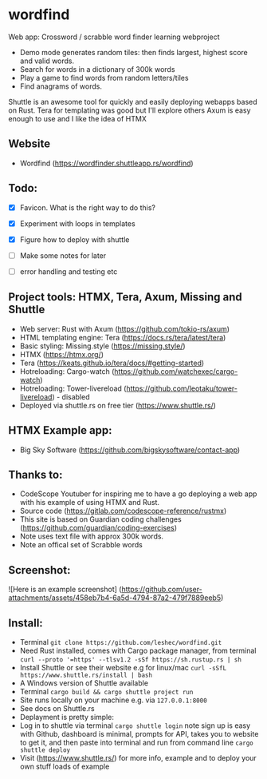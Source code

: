 # wordfind
Web app: Crossword / scrabble word finder learning webproject

- Demo mode generates random tiles: then finds largest, highest score and valid words. 
- Search for words in a dictionary of 300k words
- Play a game to find words from random letters/tiles
- Find anagrams of words.

Shuttle is an awesome tool for quickly and easily deploying webapps based on Rust.
Tera for templating was good but I'll explore others
Axum is easy enough to use and I like the idea of HTMX

## **Website** 

- Wordfind (https://wordfinder.shuttleapp.rs/wordfind)


## **Todo:**

- [x] Favicon. What is the right way to do this? 
- [x] Experiment with loops in templates
- [x] Figure how to deploy with shuttle
- [ ] Make some notes for later
- [ ] error handling and testing etc


## **Project tools: HTMX, Tera, Axum, Missing and Shuttle**

- Web server: Rust with Axum (https://github.com/tokio-rs/axum) 
- HTML templating engine: Tera (https://docs.rs/tera/latest/tera)
- Basic styling: Missing.style (https://missing.style/)
- HTMX (https://htmx.org/)
- Tera (https://keats.github.io/tera/docs/#getting-started)
- Hotreloading: Cargo-watch (https://github.com/watchexec/cargo-watch)
- Hotreloading: Tower-livereload (https://github.com/leotaku/tower-livereload) - disabled
- Deployed via shuttle.rs on free tier (https://www.shuttle.rs/)


## **HTMX Example app:**

- Big Sky Software  (https://github.com/bigskysoftware/contact-app) 


## **Thanks to:**

- CodeScope Youtuber for inspiring me to have a go deploying a web app with his example of using HTMX and Rust. 
- Source code (https://gitlab.com/codescope-reference/rustmx)
- This site is based on Guardian coding challenges (https://github.com/guardian/coding-exercises)
- Note uses text file with approx 300k words. 
- Note an offical set of Scrabble words

## **Screenshot:**

![Here is an example screenshot]
(https://github.com/user-attachments/assets/458eb7b4-6a5d-4794-87a2-479f7889eeb5)

## **Install:**

- Terminal `git clone https://github.com/leshec/wordfind.git`
- Need Rust installed, comes with Cargo package manager, from terminal `curl --proto '=https' --tlsv1.2 -sSf https://sh.rustup.rs | sh`
- Install Shuttle or see their website e.g for linux/mac `curl -sSfL https://www.shuttle.rs/install | bash`
- A Windows version of Shuttle available
- Terminal `cargo build && cargo shuttle project run`
- Site runs locally on your machine e.g. via `127.0.0.1:8000`
- See docs on Shuttle.rs 
- Deplayment is pretty simple:
- Log in to shuttle via terminal `cargo shuttle login` note sign up is easy with Github, dashboard is minimal, prompts for API, takes you to website to get it, and then paste into terminal and run from command line `cargo shuttle deploy`
- Visit (https://www.shuttle.rs/) for more info, example and to deploy your own stuff loads of example


